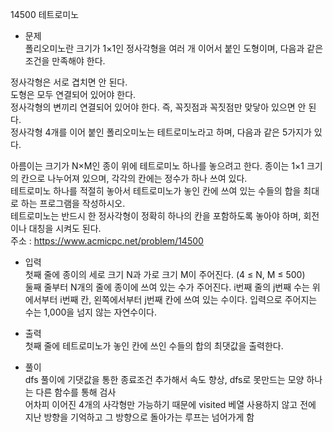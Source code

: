 14500 테트로미노<br/>
* 문제<br/>
폴리오미노란 크기가 1×1인 정사각형을 여러 개 이어서 붙인 도형이며, 다음과 같은 조건을 만족해야 한다.<br/>

정사각형은 서로 겹치면 안 된다.<br/>
도형은 모두 연결되어 있어야 한다.<br/>
정사각형의 변끼리 연결되어 있어야 한다. 즉, 꼭짓점과 꼭짓점만 맞닿아 있으면 안 된다.<br/>
정사각형 4개를 이어 붙인 폴리오미노는 테트로미노라고 하며, 다음과 같은 5가지가 있다.<br/>

아름이는 크기가 N×M인 종이 위에 테트로미노 하나를 놓으려고 한다. 종이는 1×1 크기의 칸으로 나누어져 있으며, 각각의 칸에는 정수가 하나 쓰여 있다.<br/>
테트로미노 하나를 적절히 놓아서 테트로미노가 놓인 칸에 쓰여 있는 수들의 합을 최대로 하는 프로그램을 작성하시오.<br/>
테트로미노는 반드시 한 정사각형이 정확히 하나의 칸을 포함하도록 놓아야 하며, 회전이나 대칭을 시켜도 된다.<br/>
주소 : <https://www.acmicpc.net/problem/14500><br/>

* 입력<br/>
첫째 줄에 종이의 세로 크기 N과 가로 크기 M이 주어진다. (4 ≤ N, M ≤ 500)<br/>
둘째 줄부터 N개의 줄에 종이에 쓰여 있는 수가 주어진다. i번째 줄의 j번째 수는 위에서부터 i번째 칸, 왼쪽에서부터 j번째 칸에 쓰여 있는 수이다. 입력으로 주어지는 수는 1,000을 넘지 않는 자연수이다.<br/>

* 출력<br/>
첫째 줄에 테트로미노가 놓인 칸에 쓰인 수들의 합의 최댓값을 출력한다.<br/>

* 풀이<br/>
dfs 풀이에 기댓값을 통한 종료조건 추가해서 속도 향상, dfs로 못만드는 모양 하나는 다른 함수를 통해 검사<br/>
어차피 이어진 4개의 사각형만 가능하기 때문에 visited 베열 사용하지 않고 전에 지난 방향을 기억하고 그 방향으로 돌아가는 루프는 넘어가게 함